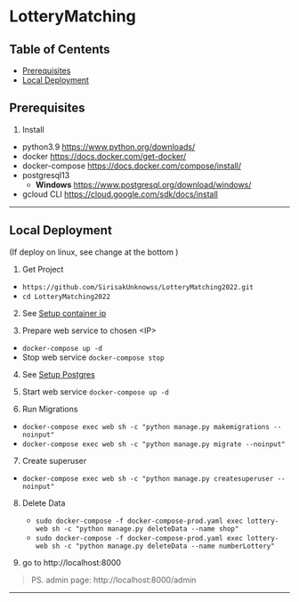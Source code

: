 # LotteryMatching
 
 
## Table of Centents
- [Prerequisites](#prerequisites)
- [Local Deployment](#local-deployment)

## Prerequisites
1. Install
- python3.9
  https://www.python.org/downloads/
- docker
  https://docs.docker.com/get-docker/
- docker-compose
  https://docs.docker.com/compose/install/
- postgresql13
  - **Windows**
    https://www.postgresql.org/download/windows/
- gcloud CLI
  https://cloud.google.com/sdk/docs/install

---

## Local Deployment
(If deploy on linux, see change at the bottom )
1. Get Project 
  - ```https://github.com/SirisakUnknowss/LotteryMatching2022.git```
  - ``` cd LotteryMatching2022 ```
2. See [Setup container ip](#setup-container-ip)
  
3. Prepare web service to chosen \<IP\>
  - ``` docker-compose up -d ```
  - Stop web service
    ``` docker-compose stop ```
  
4. See [Setup Postgres](#setup-postgres)

5. Start web service
  ``` docker-compose up -d ```

6. Run Migrations
  - ``` docker-compose exec web sh -c "python manage.py makemigrations --noinput" ```
  - ``` docker-compose exec web sh -c "python manage.py migrate --noinput" ```
7. Create superuser
  - ``` docker-compose exec web sh -c "python manage.py createsuperuser --noinput" ```

8. Delete Data

   - ``` sudo docker-compose -f docker-compose-prod.yaml exec lottery-web sh -c "python manage.py deleteData --name shop" ```
   - ``` sudo docker-compose -f docker-compose-prod.yaml exec lottery-web sh -c "python manage.py deleteData --name numberLottery" ```
8. go to http://localhost:8000

> PS. admin page: http://localhost:8000/admin

---
